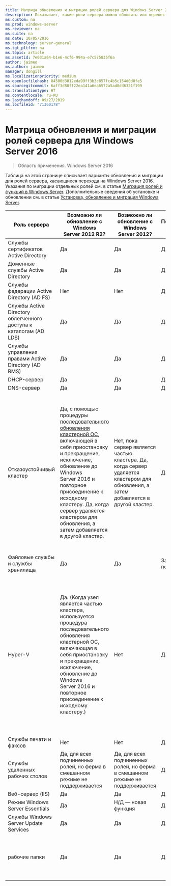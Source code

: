 ```yaml
---
title: Матрица обновления и миграции ролей сервера для Windows Server 2016
description: Показывает, какие роли сервера можно обновить или перенести на Windows Server 2016.
ms.custom: na
ms.prod: windows-server
ms.reviewer: na
ms.suite: na
ms.date: 10/05/2016
ms.technology: server-general
ms.tgt_pltfrm: na
ms.topic: article
ms.assetid: 7e031a64-b1e6-4cf6-994a-e7c575835f6a
author: jaimeo
ms.author: jaimeo
manager: dongill
ms.localizationpriority: medium
ms.openlocfilehash: 84500d3012eda99ff3b3c857fc4b5c154d0d0fe5
ms.sourcegitcommit: 6aff3d88ff22ea141a6ea6572a5ad8dd6321f199
ms.translationtype: HT
ms.contentlocale: ru-RU
ms.lasthandoff: 09/27/2019
ms.locfileid: "71360178"
---
```

# <a name="server-role-upgrade-and-migration-matrix-for-windows-server-2016"></a>Матрица обновления и миграции ролей сервера для Windows Server 2016

>Область применения. Windows Server 2016

Таблица на этой странице описывает варианты обновления и миграции для ролей сервера, касающиеся перехода на Windows Server 2016. Указания по миграции отдельных ролей см. в статье [Миграция ролей и функций в Windows Server](https://docs.microsoft.com/windows-server/get-started/migrate-roles-and-features). Дополнительные сведения об установке и обновлении см. в статье [Установка, обновление и миграция Windows Server](https://docs.microsoft.com/windows-server/get-started/installation-and-upgrade).

|Роль сервера|Возможно ли обновление с Windows Server 2012 R2?|Возможно ли обновление с Windows Server 2012?|Поддерживается ли миграция?|Можно ли выполнить миграцию без простоя?|  
|-------------------|----------|--------------|--------------|----------|  
|Службы сертификатов Active Directory| Да|    Да|    Да|    Нет|
|Доменные службы Active Directory|  Да|    Да|    Да|    Да|
|Службы федерации Active Directory (AD FS)|  Нет| Нет| Да|    Нет (в ферму нужно добавить новые узлы)|
|Службы Active Directory облегченного доступа к каталогам (AD LDS)|   Да|    Да|    Да|    Да|
|Службы управления правами Active Directory (AD RMS)|   Да|    Да|    Да|    Нет|
|DHCP-сервер|   Да|    Да|    Да|    Да|
|DNS-сервер|    Да|    Да|    Да|    Нет|
|Отказоустойчивый кластер|Да, с помощью процедуры [последовательного обновления кластерной ОС](https://technet.microsoft.com/windows-server-docs/failover-clustering/cluster-operating-system-rolling-upgrade), включающей в себя приостановку и прекращение, исключение, обновление до Windows Server 2016 и повторное присоединение к исходному кластеру. Да, когда сервер удаляется кластером для обновления, а затем добавляется в другой кластер.|Нет, пока сервер является частью кластера. Да, когда сервер удаляется кластером для обновления, а затем добавляется в другой кластер.  |Да|Нет, для отказоустойчивых кластеров Windows Server 2012. Да, для отказоустойчивых кластеров Windows Server 2012 R2 с виртуальными машинами Hyper-V или отказоустойчивых кластеров Windows Server 2012 R2, где запущена роль масштабируемого файлового сервера. См. статью [Последовательное обновление кластерной ОС](https://technet.microsoft.com/windows-server-docs/failover-clustering/cluster-operating-system-rolling-upgrade).|
|Файловые службы и службы хранилища| Да|    Да|    Зависит от подкомпонента|  Нет|
|Hyper-V| Да. (Когда узел является частью кластера, используется процедура последовательного обновления кластерной ОС, включающая в себя приостановку и прекращение, исключение, обновление до Windows Server 2016 и повторное присоединение к исходному кластеру.)|  Нет|   Да|  Нет, для отказоустойчивых кластеров Windows Server 2012. Да, для отказоустойчивых кластеров Windows Server 2012 R2 с виртуальными машинами Hyper-V или отказоустойчивых кластеров Windows Server 2012 R2, где запущена роль масштабируемого файлового сервера. См. статью [Последовательное обновление кластерной ОС](https://technet.microsoft.com/windows-server-docs/failover-clustering/cluster-operating-system-rolling-upgrade).| 
|Службы печати и факсов|    Нет| Нет| Да (Printbrm.exe)| Нет|
|Службы удаленных рабочих столов|   Да, для всех подчиненных ролей, но ферма в смешанном режиме не поддерживается|   Да, для всех подчиненных ролей, но ферма в смешанном режиме не поддерживается|   Да|    Нет|
|Веб-сервер (IIS)|  Да|    Да|    Да|    Нет|
|Режим Windows Server Essentials|  Да|    Н/Д — новая функция|  Да|    Нет|
|Службы Windows Server Update Services|    Да|    Да|    Да|    Нет|
|рабочие папки|  Да|    Да|    Да|    Да, из кластера Windows Server 2012 R2 при использовании [последовательного обновления кластерной ОС](https://technet.microsoft.com/windows-server-docs/failover-clustering/cluster-operating-system-rolling-upgrade).|

